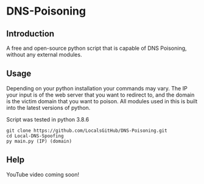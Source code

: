 # DNS-Poisoning

## Introduction

A free and open-source python script that is capable of DNS Poisoning, without any external modules.

## Usage

Depending on your python installation your commands may vary. 
The IP your input is of the web server that you want to redirect to, and the domain is the victim domain that you want to poison.
All modules used in this is built into the latest versions of python.

Script was tested in python 3.8.6

```
git clone https://github.com/LocalsGitHub/DNS-Poisoning.git
cd Local-DNS-Spoofing
py main.py (IP) (domain)
```
## Help

YouTube video coming soon!
